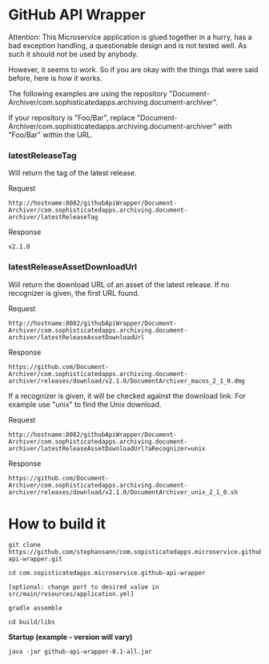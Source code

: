 # GitHub API Wrapper

Attention:
This Microservice application is glued together in a hurry, has a bad exception handling, a questionable design and is not tested well.
As such it should not be used by anybody.

However, it seems to work. So if you are okay with the things that were said before, here is how it works.

The following examples are using the repository "Document-Archiver/com.sophisticatedapps.archiving.document-archiver".

If your repository is "Foo/Bar", replace "Document-Archiver/com.sophisticatedapps.archiving.document-archiver" with "Foo/Bar" within the URL.

### latestReleaseTag

Will return the tag of the latest release.

Request
```
http://hostname:8082/githubApiWrapper/Document-Archiver/com.sophisticatedapps.archiving.document-archiver/latestReleaseTag
```

Response
```
v2.1.0
```

### latestReleaseAssetDownloadUrl

Will return the download URL of an asset of the latest release. If no recognizer is given, the first URL found.

Request
```
http://hostname:8082/githubApiWrapper/Document-Archiver/com.sophisticatedapps.archiving.document-archiver/latestReleaseAssetDownloadUrl
```

Response
```
https://github.com/Document-Archiver/com.sophisticatedapps.archiving.document-archiver/releases/download/v2.1.0/DocumentArchiver_macos_2_1_0.dmg
```

If a recognizer is given, it will be checked against the download link. For example use "unix" to find the Unix download.

Request
```
http://hostname:8082/githubApiWrapper/Document-Archiver/com.sophisticatedapps.archiving.document-archiver/latestReleaseAssetDownloadUrl?aRecognizer=unix
```

Response
```
https://github.com/Document-Archiver/com.sophisticatedapps.archiving.document-archiver/releases/download/v2.1.0/DocumentArchiver_unix_2_1_0.sh
```

# How to build it

```
git clone https://github.com/stephansann/com.sopisticatedapps.microservice.github-api-wrapper.git

cd com.sopisticatedapps.microservice.github-api-wrapper

[optional: change port to desired value in src/main/resources/application.yml]

gradle assemble

cd build/libs
```
**Startup (example - version will vary)**

```
java -jar github-api-wrapper-0.1-all.jar
```

